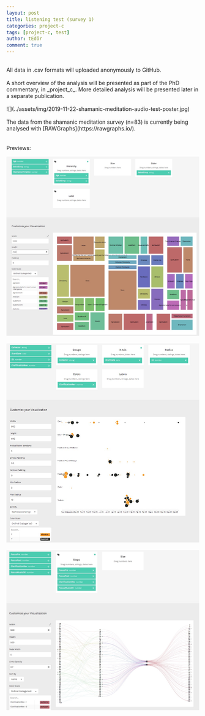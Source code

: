 ```yaml
---
layout: post
title: listening test (survey 1)
categories: project-c
tags: [project-c, test]
author: tEdör
comment: true
---
```

<br>
All data in .csv formats will uploaded anonymously to GitHub.
<br><br>
A short overview of the analysis will be presented as part of the PhD commentary, in _project_c_. More detailed analysis will be presented later in a separate publication.
<br><br>
![](../assets/img/2019-11-22-shamanic-meditation-audio-test-poster.jpg)
<br><br>
The data from the shamanic meditation survey (n=83) is currently being analysed with [RAWGraphs](https://rawgraphs.io/).
<br><br><br>
Previews:

![](../assets/img/temp_belief-age.jpg)
<br><br>
![](../assets/img/temp_collector-date-sj-clarification.jpg)
<br><br>
![](../assets/img/temp_focusMove-clar-musicDE_0.jpg)
